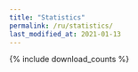 ```yaml
---
title: "Statistics"
permalink: /ru/statistics/
last_modified_at: 2021-01-13
---
```

{% include download_counts %}
